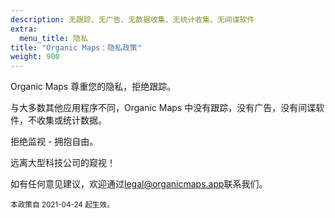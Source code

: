 ```yaml
---
description: 无跟踪、无广告、无数据收集、无统计收集、无间谍软件
extra:
  menu_title: 隐私
title: "Organic Maps：隐私政策"
weight: 900
---
```


Organic Maps 尊重您的隐私，拒绝跟踪。

与大多数其他应用程序不同，Organic Maps 中没有跟踪，没有广告，没有间谍软件，不收集或统计数据。

拒绝监视 - 拥抱自由。

远离大型科技公司的窥视！

如有任何意见建议，欢迎通过[legal@organicmaps.app](mailto:legal@organicmaps.app)联系我们。

<sub>本政策自 2021-04-24 起生效。</sub>
